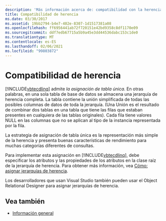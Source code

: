 ```yaml
---
description: 'Más información acerca de: compatibilidad con la herencia'
title: Compatibilidad de herencia
ms.date: 03/30/2017
ms.assetid: 19bb2794-b4e7-402e-8307-1d1517381a08
ms.openlocfilehash: ff6956441ab72f720151e42bd9358c8df1170e09
ms.sourcegitcommit: ddf7edb67715a5b9a45e3dd44536dabc153c1de0
ms.translationtype: MT
ms.contentlocale: es-ES
ms.lasthandoff: 02/06/2021
ms.locfileid: "99803872"
---
```

# <a name="inheritance-support"></a>Compatibilidad de herencia

[!INCLUDE[vbtecdlinq](../../../../../../includes/vbtecdlinq-md.md)] admite *la asignación de tabla única*. En otras palabras, en una sola tabla de base de datos se almacena una jerarquía de herencia completa. La tabla contiene la unión simplificada de todas las posibles columnas de datos de toda la jerarquía. (Una Unión es el resultado de combinar dos tablas en una tabla que tiene las filas que estaban presentes en cualquiera de las tablas originales). Cada fila tiene valores NULL en las columnas que no se aplican al tipo de la instancia representada por la fila.  
  
 La estrategia de asignación de tabla única es la representación más simple de la herencia y presenta buenas características de rendimiento para muchas categorías diferentes de consultas.  
  
 Para implementar esta asignación en [!INCLUDE[vbtecdlinq](../../../../../../includes/vbtecdlinq-md.md)], debe especificar los atributos y las propiedades de los atributos en la clase raíz de la jerarquía de herencia. Para obtener más información, vea [Cómo: asignar jerarquías de herencia](how-to-map-inheritance-hierarchies.md).  
  
 Los desarrolladores que usan Visual Studio también pueden usar el Object Relational Designer para asignar jerarquías de herencia.  
  
## <a name="see-also"></a>Vea también

- [Información general](background-information.md)
